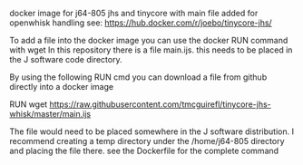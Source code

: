 docker image for j64-805 jhs and tinycore with main file added for openwhisk handling
see: https://hub.docker.com/r/joebo/tinycore-jhs/

To add a file into the docker image you can use the docker RUN command with wget
In this repository there is a file main.ijs. this needs to be placed in the 
J software code directory.

By using the following RUN cmd you can download a file from github directly 
into a docker image

RUN wget https://raw.githubusercontent.com/tmcguirefl/tinycore-jhs-whisk/master/main.ijs

The file would need to be placed somewhere in the J software distribution. I recommend 
creating a temp directory under the /home/j64-805 directory and placing the file there.
see the Dockerfile for the complete command

